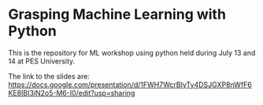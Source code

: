 # Grasping Machine Learning with Python
This is the repository for ML workshop using python held during July 13 and 14 at PES University.

The link to the slides are:
https://docs.google.com/presentation/d/1FWH7WcrBIyTy4DSJGXP8nWfF6KE8IBI3iN2o5-M6-I0/edit?usp=sharing


